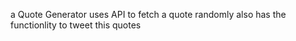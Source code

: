  a Quote Generator uses API to fetch a quote randomly 
 also has the functionlity to tweet this quotes

